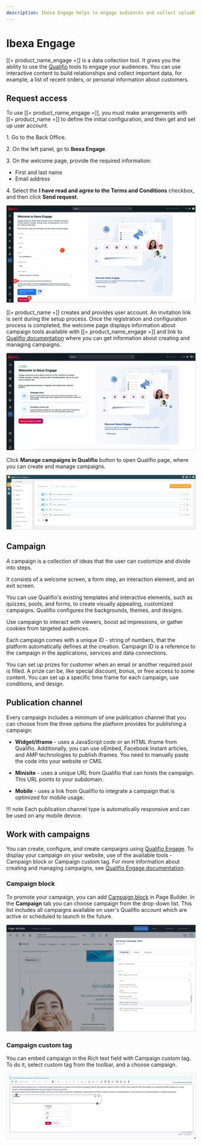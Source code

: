 ```yaml
---
description: Ibexa Engage helps to engage audiences and collect valuable data by using interactive content.
---
```


# Ibexa Engage

[[= product_name_engage =]] is a data collection tool. It gives you the ability to use the [Qualifio](https://qualifio.com/) tools to engage your audiences.
You can use interactive content to build relationships and collect important data, for example, a list of recent orders, or personal information about customers.

## Request access

To use [[= product_name_engage =]], you must make arrangements with [[= product_name =]] to define the initial configuration, and then get and set up user account.

1\. Go to the Back Office.

2\. On the left panel, go to **Ibexa Engage**.

3\. On the welcome page, provide the required information:

- First and last name
- Email address

4\. Select the **I have read and agree to the Terms and Conditions** checkbox, and then click **Send request**.

![Welcome page - form](img/welcome_page_form.png "Welcome page - form")

[[= product_name =]] creates and provides user account. An invitation link is sent during the setup process.
Once the registration and configuration process is completed, the welcome page displays information about campaign tools available with [[= product_name_engage =]] and link to [Qualifio documentation](https://support.qualifio.com/hc/en-us/categories/202280638-Campaigns) where you can get information about creating and managing campaigns.

![Welcome page - active account](img/welcome_page_activated.png "Welcome page - active account")

Click **Manage campaigns in Qualifio** button to open Qualifio page, where you can create and manage campaigns.

![Qualifio page](img/qualifio_page.png "Qualifio page - campaigns manager")

## Campaign

A campaign is a collection of ideas that the user can customize and divide into steps.

It consists of a welcome screen, a form step, an interaction element, and an exit screen.

You can use Qualifio's existing templates and interactive elements, such as quizzes, pools, and forms, to create visually appealing, customized campaigns.
Qualifio configures the backgrounds, themes, and designs.

Use campaign to interact with viewers, boost ad impressions, or gather cookies from targeted audiences.

Each campaign comes with a unique ID - string of numbers, that the platform automatically defines at the creation. Campaign ID is a reference to the campaign in the applications, services and data connections.

You can set up prizes for customer when an email or another required pool is filled.
A prize can be, like special discount, bonus, or free access to some content.
You can set up a specific time frame for each campaign, use conditions, and design.

## Publication channel

Every campaign includes a minimum of one publication channel that you can choose from the three options the platform provides for publishing a campaign:

- **Widget/iframe** - uses a JavaScript code or an HTML iframe from Qualifio. Additionally, you can use oEmbed, Facebook Instant articles, and AMP technologies to publish iframes. You need to manually paste the code into your website or CMS.

- **Minisite** - uses a unique URL from Qualifio that can hosts the campaign. This URL points to your subdomain.

- **Mobile** - uses a link from Qualifio to integrate a campaign that is optimized for mobile usage.

!!! note
    Each publication channel type is automatically responsive and can be used on any mobile device.

## Work with campaigns

You can create, configure, and create campaigns using [Qualifio Engage](https://developers.qualifio.com/docs/engage/).
To display your campaign on your website, use of the available tools - Campaign block or Campaign custom tag.
For more information about creating and managing campaigns, see [Qualifio Engage documentation](https://support.qualifio.com/hc/en-us/categories/202280638-Qualifio-Engage).

### Campaign block

To promote your campaign, you can add [Campaign block](../content_management/block_reference.md#campaign-block) in Page Builder.
In the **Campaign** tab you can choose campaign from the drop-down list. This list includes all campaigns available on user's Qualifio account which are active or scheduled to launch in the future.

![Campaign block](img/campaign_block.png "Campaign block")

### Campaign custom tag

You can embed campaign in the Rich text field with Campaign custom tag.
To do it, select custom tag from the toolbar, and a choose campaign.

![Campaign custom tag](img/campaign_custom_tag.png "Campaign custom tag")